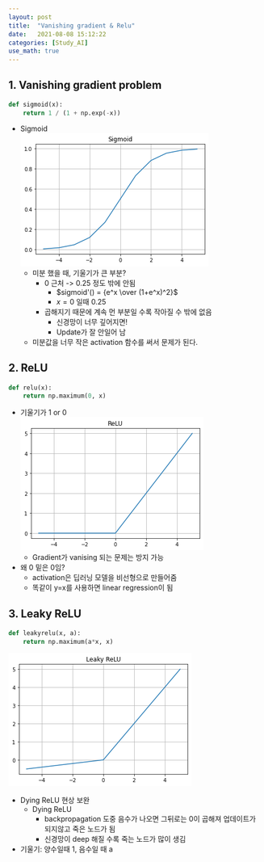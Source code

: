 ```yaml
---
layout: post
title:  "Vanishing gradient & Relu"
date:   2021-08-08 15:12:22
categories: [Study_AI]
use_math: true
---
```


## 1. Vanishing gradient problem
```python
def sigmoid(x):
    return 1 / (1 + np.exp(-x))
```
* Sigmoid  
  ![](/assets/image/relu_1.png)
  * 미분 했을 때, 기울기가 큰 부분?
    * 0 근처 -> 0.25 정도 밖에 안됨
      * $sigmoid'() = {e^x \over (1+e^x)^2}$ 
      * $x=0$ 일때 0.25
    * 곱해지기 때문에 계속 먼 부분일 수록 작아질 수 밖에 없음
      * 신경망이 너무 깊어지면!
      * Update가 잘 안일어 남
  * 미분값을 너무 작은 activation 함수를 써서 문제가 된다.

## 2. ReLU
```python
def relu(x):
    return np.maximum(0, x)
```
* 기울기가 1 or 0  
![ReLU](/assets/image/relu_2.png)
  * Gradient가 vanising 되는 문제는 방지 가능
* 왜 0 밑은 0임?
  * activation은 딥러닝 모델을 비선형으로 만들어줌
  * 똑같이 y=x를 사용하면 linear regression이 됨  

## 3. Leaky ReLU

```python
def leakyrelu(x, a):
    return np.maximum(a*x, x)
```
![](/assets/image/relu_3.png)

* Dying ReLU 현상 보완
  * Dying ReLU
    * backpropagation 도중 음수가 나오면 그뒤로는 0이 곱해져 업데이트가 되지않고 죽은 노드가 됨
    * 신경망이 deep 해질 수록 죽는 노드가 많이 생김
* 기울기: 양수일때 1, 음수일 때 a
